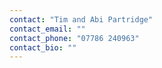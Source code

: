 ```yaml
---
contact: "Tim and Abi Partridge"
contact_email: ""
contact_phone: "07786 240963"
contact_bio: ""
---
```

